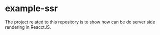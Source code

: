 # example-ssr
The project related to this repository is to show how can be do server side rendering in ReacctJS.

